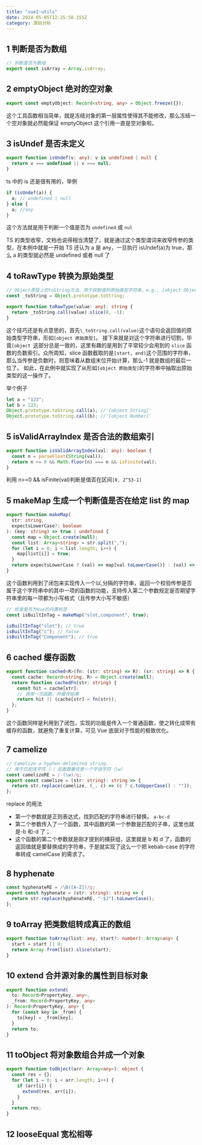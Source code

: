 ```yaml
---
title: "vue2-utils"
date: 2024-05-05T12:25:58.155Z
category: 源码分析
---
```


## 1 判断是否为数组

```ts
// 判断是否为数组
export const isArray = Array.isArray;
```

## 2 emptyObject 绝对的空对象

```ts
export const emptyObject: Record<string, any> = Object.freeze({});
```

这个工具函数相当简单，就是冻结对象的第一层属性使得其不能修改，那么冻结一个空对象就必然能保证 emptyObject 这个引用一直是空对象啦。

## 3 isUndef 是否未定义

```ts
export function isUndef(v: any): v is undefined | null {
  return v === undefined || v === null;
}
```

ts 中的 is 还是很有用的，举例

```ts
if (isUndef(a)) {
  a; // undefined | null
} else {
  a; //any
}
```

这个方法就是用于判断一个值是否为 `undefined` 或 `nul`

TS 的类型收窄，文档也说得相当清楚了，就是通过这个类型谓词来收窄传参的类型，在本例中就是一开始 TS 还认为 a 是 any，一旦执行 isUndef(a)为 true，那么 a 的类型就必然是 undefined 或者 null 了

## 4 toRawType 转换为原始类型

```ts
// Object原型上的toString方法，用于获取值的原始类型字符串，e.g., [object Object].
const _toString = Object.prototype.toString;

export function toRawType(value: any): string {
  return _toString.call(value).slice(8, -1);
}
```

这个技巧还是有点意思的，首先`\_toString.call(value)`这个语句会返回值的原始类型字符串，形如`[object 原始类型]`。
接下来就是对这个字符串进行切割，毕竟`[object `这部分总是一致的，这里有趣的是用到了平常较少会用到的 `slice` 函数的负数索引。众所周知，slice 函数截取的是`[start, end)`这个范围的字符串，那么当传参是负数时，则意味着从数组末位开始计算，那么-1 就是数组的最后一位了。
如此，在此例中就实现了从形如`[object 原始类型]`的字符串中抽取出原始类型的这一操作了。

举个例子

```ts
let a = "123";
let b = 123;
Object.prototype.toString.call(a); //'[object String]'
Object.prototype.toString.call(b); //'[object Number]'
```

## 5 isValidArrayIndex 是否合法的数组索引

```ts
export function isValidArrayIndex(val: any): boolean {
  const n = parseFloat(String(val));
  return n >= 0 && Math.floor(n) === n && isFinite(val);
}
```

利用 n>=0 && isFinite(val)判断是值否在区间`[0, 2^53-1]`

## 5 makeMap 生成一个判断值是否在给定 list 的 map

```ts
export function makeMap(
  str: string,
  expectsLowerCase?: boolean
): (key: string) => true | undefined {
  const map = Object.create(null);
  const list: Array<string> = str.split(",");
  for (let i = 0; i < list.length; i++) {
    map[list[i]] = true;
  }
  return expectsLowerCase ? (val) => map[val.toLowerCase()] : (val) => map[val];
}
```

这个函数利用到了闭包来实现传入一个以,分隔的字符串，返回一个校验传参是否属于这个字符串中的其中一项的函数的功能，支持传入第二个参数规定是否期望字符串里的每一项都为小写格式（且传参大小写不敏感）

```js
// 检查是否为Vue的内置标签
const isBuiltInTag = makeMap("slot,component", true);

isBuiltInTag("slot"); // true
isBuiltInTag("c"); // false
isBuiltInTag("Component"); // true
```

## 6 cached 缓存函数

```ts
export function cached<R>(fn: (str: string) => R): (sr: string) => R {
  const cache: Record<string, R> = Object.create(null);
  return function cachedFn(str: string) {
    const hit = cache[str];
    // 调用一次函数，并缓存结果
    return hit || (cache[str] = fn(str));
  };
}
```

这个函数同样是利用到了闭包，实现的功能是传入一个普通函数，使之转化成带有缓存的函数，就避免了重复计算，可见 Vue 底层对于性能的极致优化。

## 7 camelize

```ts
// Camelize a hyphen-delimited string.
// 用于匹配连字符（-）后面跟着任意一个字母字符（\w）
const camelizeRE = /-(\w)/g;
export const camelize = (str: string): string => {
  return str.replace(camelize, (_, c) => (c ? c.toUpperCase() : ""));
};
```

replace 的用法

- 第一个参数就是正则表达式，找到匹配的字符串进行替换。 `a-bc-d`
- 第二个参数传入了一个函数，其中函数的第一个参数是匹配的子串，这里也就是-b 和-d 了；
- 这个函数的第二个参数就是刚才提到的捕获组，这里就是 b 和 d 了，函数的返回值就是要替换成的字符串，于是就实现了这么一个把 kebab-case 的字符串转成 camelCase 的需求了。

## 8 hyphenate

```ts
const hyphenateRE = /\B([A-Z])/g;
export const hyphenate = (str: string): string => {
  return str.replace(hyphenateRE, "-$1").toLowerCase();
};
```

## 9 toArray 把类数组转成真正的数组

```ts
export function toArray(list: any, start?: number): Array<any> {
  start = start || 0;
  return Array.from(list).slice(start);
}
```

## 10 extend 合并源对象的属性到目标对象

```ts
export function extend(
  to: Record<PropertyKey, any>,
  _from: Record<PropertyKey, any>
): Record<PropertyKey, any> {
  for (const key in _from) {
    to[key] = _from[key];
  }
  return to;
}
```

## 11 toObject 将对象数组合并成一个对象

```ts
export function toObject(arr: Array<any>): object {
  const res = {};
  for (let i = 0; i < arr.length; i++) {
    if (arr[i]) {
      extend(res, arr[i]);
    }
  }
  return res;
}
```

## 12 looseEqual 宽松相等
